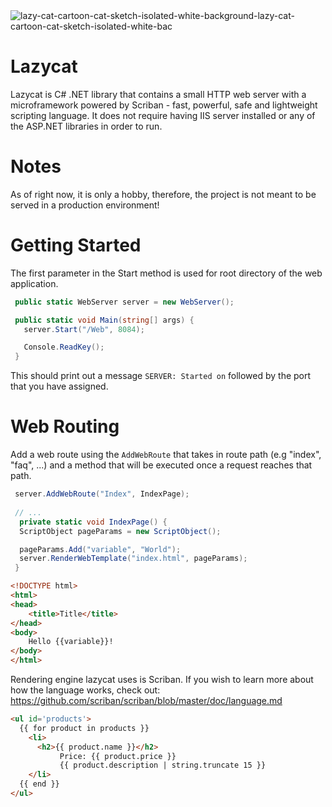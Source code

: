 <img src="https://i.ibb.co/PmBHKdC/lazy-cat-cartoon-cat-sketch-isolated-white-background-lazy-cat-cartoon-cat-sketch-isolated-white-bac.png" alt="lazy-cat-cartoon-cat-sketch-isolated-white-background-lazy-cat-cartoon-cat-sketch-isolated-white-bac" border="0">

# Lazycat
Lazycat is C# .NET library that contains a small HTTP web server with a microframework powered by Scriban - fast, powerful, safe and lightweight scripting language. It does not require having IIS server installed or any of the ASP.NET libraries in order to run.

# Notes
As of right now, it is only a hobby, therefore, the project is not meant to be served in a production environment!

# Getting Started

The first parameter in the Start method is used for root directory of the web application. 

```csharp
 public static WebServer server = new WebServer();

 public static void Main(string[] args) {
   server.Start("/Web", 8084);

   Console.ReadKey();
 }
```

This should print out a message ```SERVER: Started on``` followed by the port that you have assigned.

# Web Routing

Add a web route using the ```AddWebRoute``` that takes in route path (e.g "index", "faq", ...) and a method that will be executed once a request reaches that path.
```csharp
 server.AddWebRoute("Index", IndexPage);
 
 // ... 
  private static void IndexPage() {
  ScriptObject pageParams = new ScriptObject();

  pageParams.Add("variable", "World");
  server.RenderWebTemplate("index.html", pageParams);
 }
```

```html
<!DOCTYPE html>
<html>
<head>
    <title>Title</title>
</head>
<body>
    Hello {{variable}}!
</body>
</html>
```

Rendering engine lazycat uses is Scriban. If you wish to learn more about how the language works, check out: https://github.com/scriban/scriban/blob/master/doc/language.md

```html
<ul id='products'>
  {{ for product in products }}
    <li>
      <h2>{{ product.name }}</h2>
           Price: {{ product.price }}
           {{ product.description | string.truncate 15 }}
    </li>
  {{ end }}
</ul>
```
